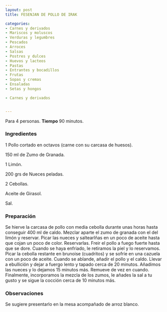 ```yaml
---
layout: post
title: FESENJAN DE POLLO DE IRAK

categories:
- Carnes y derivados
- Mariscos y moluscos
- Verduras y legumbres
- Pescados
- Arroces
- Salsas
- Postres y dulces
- Huevos y lacteos
- Pastas
- Entrantes y bocadillos
- Frutas
- Sopas y cremas
- Ensaladas
- Setas y hongos

- Carnes y derivados


---
```


Para 4 personas.
<b>Tiempo</b> 90 minutos.

<h3>Ingredientes</h3>

1 Pollo cortado en octavos (carne con su carcasa de huesos).

150 ml de Zumo de Granada.

1 Limón.

200 grs de Nueces peladas.

2 Cebollas.

Aceite de Girasol.

Sal.

<h3>Preparación</h3>

Se hierve la carcasa de pollo con media cebolla durante unas horas hasta conseguir 400 ml de caldo. Mezclar aparte el zumo de granada con el del limón y reservar. Picar las nueces y saltearlñas en un poco de aceite hasta que cojan un poco de color. Reservarlas. Freir el pollo a fuego fuerte hasta que se dore. Cuando se haya enfriado, le retiramos la piel y lo reservamos. Picar la cebolla restante en brunoise (cuadritos) y se sofríe en una cazuela con un poco de aceite. Cuando se ablande, añadir el pollo y el caldo. Llevar a ebullición y dejar a fuergo lento y tapado cerca de 20 minutos. Añadimos las nueces y lo dejamos 15 minutos más. Remueve de vez en cuando. Finalmente, incorporamos la mezcla de los zumos, le añades la sal a tu gusto y se sigue la cocción cerca de 10 minutos más.

<h3>Observaciones</h3>

Se sugiere presentarlo en la mesa acompañado de arroz blanco.

